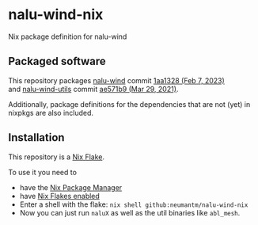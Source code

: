 # nalu-wind-nix

Nix package definition for nalu-wind

## Packaged software

This repository packages [nalu-wind](https://github.com/Exawind/nalu-wind) commit [1aa1328 (Feb 7, 2023)](https://github.com/Exawind/nalu-wind/commit/1aa1328d635a39fb2bfdfe948e80223ddebc8d98)\
and [nalu-wind-utils](https://github.com/Exawind/wind-utils) commit [ae571b9 (Mar 29, 2021)](https://github.com/Exawind/wind-utils/commit/ae571b914bf27adaa7a569be5d590840d0f6cb48).

Additionally, package definitions for the dependencies that are not (yet) in nixpkgs are also included.

## Installation

This repository is a [Nix Flake](https://nixos.wiki/wiki/Flakes).

To use it you need to

- have the [Nix Package Manager](https://nixos.org/)
- have [Nix Flakes enabled](https://nixos.wiki/wiki/Flakes#Enable_flakes)
- Enter a shell with the flake: `nix shell github:neumantm/nalu-wind-nix`
- Now you can just run `naluX` as well as the util binaries like `abl_mesh`.
